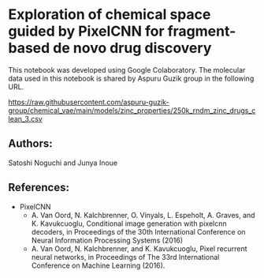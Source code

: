 
# Exploration of chemical space guided by PixelCNN for fragment-based de novo drug discovery
This notebook was developed using Google Colaboratory. The molecular data used in this notebook is shared by Aspuru Guzik group in the following URL.

https://raw.githubusercontent.com/aspuru-guzik-group/chemical_vae/main/models/zinc_properties/250k_rndm_zinc_drugs_clean_3.csv

## Authors:
Satoshi Noguchi and Junya Inoue

## References:
- PixelCNN
  - A. Van Oord, N. Kalchbrenner, O. Vinyals, L. Espeholt, A. Graves, and K. Kavukcuoglu, Conditional image generation with pixelcnn decoders, in Proceedings of the 30th International Conference on Neural Information Processing Systems (2016)
  - A. Van Oord, N. Kalchbrenner, and K. Kavukcuoglu, Pixel recurrent neural networks, in Proceedings of The 33rd International Conference on Machine Learning (2016).
